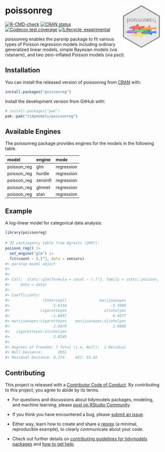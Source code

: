 
<!-- README.md is generated from README.Rmd. Please edit that file -->

# poissonreg <a href="https://poissonreg.tidymodels.org/"><img src="man/figures/logo.png" align="right" height="138" alt="Six fishes, each in a different color: red, green, orange, purple, yellow, blue." /></a>

<!-- badges: start -->

[![R-CMD-check](https://github.com/tidymodels/poissonreg/actions/workflows/R-CMD-check.yaml/badge.svg)](https://github.com/tidymodels/poissonreg/actions/workflows/R-CMD-check.yaml)
[![CRAN
status](https://www.r-pkg.org/badges/version/poissonreg)](https://CRAN.R-project.org/package=poissonreg)
[![Codecov test
coverage](https://codecov.io/gh/tidymodels/poissonreg/graph/badge.svg)](https://app.codecov.io/gh/tidymodels/poissonreg)
[![Lifecycle:
experimental](https://img.shields.io/badge/lifecycle-experimental-orange.svg)](https://lifecycle.r-lib.org/articles/stages.html)
<!-- badges: end -->

poissonreg enables the parsnip package to fit various types of Poisson
regression models including ordinary generalized linear models, simple
Bayesian models (via rstanarm), and two zero-inflated Poisson models
(via pscl).

## Installation

You can install the released version of poissonreg from
[CRAN](https://CRAN.R-project.org) with:

``` r
install.packages("poissonreg")
```

Install the development version from GitHub with:

``` r
# install.packages("pak")
pak::pak("tidymodels/poissonreg")
```

## Available Engines

The poissonreg package provides engines for the models in the following
table.

| model       | engine   | mode       |
|:------------|:---------|:-----------|
| poisson_reg | glm      | regression |
| poisson_reg | hurdle   | regression |
| poisson_reg | zeroinfl | regression |
| poisson_reg | glmnet   | regression |
| poisson_reg | stan     | regression |

## Example

A log-linear model for categorical data analysis:

``` r
library(poissonreg)

# 3D contingency table from Agresti (2007):
poisson_reg() |>
  set_engine("glm") |>
  fit(count ~ (.)^2, data = seniors)
#> parsnip model object
#> 
#> 
#> Call:  stats::glm(formula = count ~ (.)^2, family = stats::poisson, 
#>     data = data)
#> 
#> Coefficients:
#>               (Intercept)               marijuanayes  
#>                    5.6334                    -5.3090  
#>              cigaretteyes                 alcoholyes  
#>                   -1.8867                     0.4877  
#> marijuanayes:cigaretteyes    marijuanayes:alcoholyes  
#>                    2.8479                     2.9860  
#>   cigaretteyes:alcoholyes  
#>                    2.0545  
#> 
#> Degrees of Freedom: 7 Total (i.e. Null);  1 Residual
#> Null Deviance:       2851 
#> Residual Deviance: 0.374     AIC: 63.42
```

## Contributing

This project is released with a [Contributor Code of
Conduct](https://www.contributor-covenant.org/version/2/1/CODE_OF_CONDUCT.html).
By contributing to this project, you agree to abide by its terms.

- For questions and discussions about tidymodels packages, modeling, and
  machine learning, please [post on RStudio
  Community](https://community.rstudio.com/new-topic?category_id=15&tags=tidymodels,question).

- If you think you have encountered a bug, please [submit an
  issue](https://github.com/tidymodels/poissonreg/issues).

- Either way, learn how to create and share a
  [reprex](https://reprex.tidyverse.org/articles/articles/learn-reprex.html)
  (a minimal, reproducible example), to clearly communicate about your
  code.

- Check out further details on [contributing guidelines for tidymodels
  packages](https://www.tidymodels.org/contribute/) and [how to get
  help](https://www.tidymodels.org/help/).
